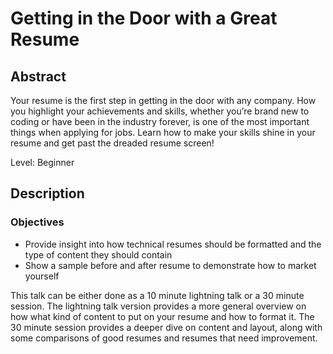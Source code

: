 # Getting in the Door with a Great Resume
## Abstract
Your resume is the first step in getting in the door with any company. How you highlight your achievements and skills, whether you’re brand new to coding or have been in the industry forever, is one of the most important things when applying for jobs. Learn how to make your skills shine in your resume and get past the dreaded resume screen!

Level: Beginner

## Description
### Objectives
* Provide insight into how technical resumes should be formatted and the type of content they should contain
* Show a sample before and after resume to demonstrate how to market yourself

This talk can be either done as a 10 minute lightning talk or a 30 minute session. The lightning talk version provides a more general overview on how what kind of content to put on your resume and how to format it. The 30 minute session provides a deeper dive on content and layout, along with some comparisons of good resumes and resumes that need improvement.
